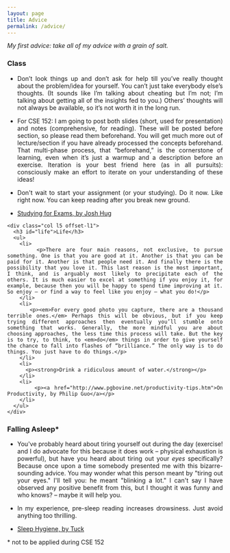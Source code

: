 ```yaml
---
layout: page
title: Advice
permalink: /advice/
---
```


_My first advice: take all of my advice with a grain of salt._

<div style="text-align: justify">
  <div class="row">
    <div class="col l5">
      <h3 id="class">Class</h3>
      <ul>
        <li>
          <p>Don’t look things up and don’t ask for help till you’ve really thought about the problem/idea for yourself. You can’t just take everybody else’s thoughts. (It sounds like I’m talking about cheating but I’m not; I’m talking about getting all of the insights fed to you.) Others’ thoughts will not always be available, so it’s not worth it in the long run.</p>
        </li>
        <li>
          <p>For CSE 152: I am going to post both slides (short, used for presentation) and notes (comprehensive, for reading). These will be posted before section, so please read them beforehand. You will get much more out of lecture/section if you have already processed the concepts beforehand. That multi-phase process, that “beforehand,” is the cornerstone of learning, even when it’s just a warmup and a description before an exercise. Iteration is your best friend here (as in all pursuits): consciously make an effort to iterate on your understanding of these ideas!</p>
        </li>
        <li>
          <p>Don't wait to start your assignment (or your studying). Do it now. Like right now. You can keep reading after you break new ground.</p>
        </li>
        <li>
          <p><a href="http://datastructur.es/sp17/materials/guides/study-guide.html">Studying for Exams, by Josh Hug</a></p>
        </li>
      </ul>
    </div>

    <div class="col l5 offset-l1">
      <h3 id="life">Life</h3>
      <ul>
        <li>
          <p>There are four main reasons, not exclusive, to pursue something. One is that you are good at it. Another is that you can be paid for it. Another is that people need it. And finally there is the possibility that you love it. This last reason is the most important, I think, and is arguably most likely to precipitate each of the others. It is much easier to excel at something if you enjoy it, for example, because then you will be happy to spend time improving at it. So enjoy – or find a way to feel like you enjoy – what you do!</p>
        </li>
        <li>
          <p><em>For every good photo you capture, there are a thousand terrible ones.</em> Perhaps this will be obvious, but if you keep trying different approaches then eventually you’ll stumble onto something that works. Generally, the more mindful you are about choosing approaches, the less time this process will take. But the key is to try, to think, to <em>do</em> things in order to give yourself the chance to fall into flashes of “brilliance.” The only way is to do things. You just have to do things.</p>
        </li>
        <li>
          <p><strong>Drink a ridiculous amount of water.</strong></p>
        </li>
        <li>
          <p><a href="http://www.pgbovine.net/productivity-tips.htm">On Productivity, by Philip Guo</a></p>
        </li>
      </ul>
    </div>
  </div>
  <div class="row">
    <div class="col l5">
      <h3 id="falling-asleep">Falling Asleep*</h3>
      <ul>
        <li>
          <p>You've probably heard about tiring yourself out during the day (exercise! and I do advocate for this because it does work – physical exhaustion is powerful), but have you heard about tiring out your <em>eyes</em> specifically? Because once upon a time somebody presented me with this bizarre-sounding advice. You may wonder what this person meant by "tiring out your eyes." I'll tell you: he meant "blinking a lot." I can't say I have observed any positive benefit from this, but I thought it was funny and who knows? – maybe it will help you.</p>
        </li>
        <li>
          <p>In my experience, pre-sleep reading increases drowsiness. Just avoid anything too thrilling.</p>
        </li>
        <li>
          <p><a href="https://www.tuck.com/sleep-hygiene/">Sleep Hygiene, by Tuck</a></p>
        </li>
      </ul>
    </div>
  </div>
</div>

<p>* not to be applied during CSE 152</p>
